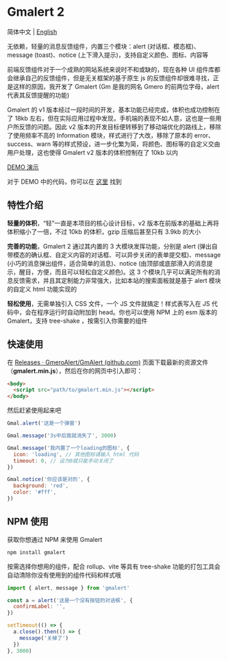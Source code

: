 # Gmalert 2

简体中文 | [English](./README.md)

无依赖，轻量的消息反馈组件，内置三个模块：alert (对话框、模态框)、message (toast)、notice (上下滑入提示)，支持自定义颜色、图标、内容等

前端反馈组件对于一个成熟的网站系统来说时不和或缺的，现在各种 UI 组件库都会继承自己的反馈组件，但是无关框架的基于原生 js 的反馈组件却很难寻找，正是这样的原因，我开发了 Gmalert (Gm 是我的网名 Gmero 的前两位字母，alert 代表其反馈提醒的功能)

Gmalert 的 v1 版本经过一段时间的开发，基本功能已经完成，体积也成功控制在了 18kb 左右，但在实际应用过程中发现，手机端的表现不如人意，这也是一些用户所反馈的问题。因此 v2 版本的开发目标便转移到了移动端优化的路线上，移除了使用频率不高的 Information 模块，样式进行了大改，移除了原本的 error、success、warn 等的样式预设，进一步化繁为简，将颜色、图标等的自定义交由用户处理，这也使得 Gmalert v2 版本的体积控制在了 10kb 以内

[DEMO 演示](https://gmeroalert.github.io/GmAlert)

对于 DEMO 中的代码，你可以在 [这里](https://github.com/GmeroAlert/GmAlert/tree/main/src/demo) 找到

## 特性介绍

**轻量的体积**，“轻”一直是本项目的核心设计目标，v2 版本在前版本的基础上再将体积缩小了一倍，不过 10kb 的体积，gzip 压缩后甚至只有 3.9kb 的大小

**完善的功能**，Gmalert 2 通过其内置的 3 大模块发挥功能，分别是 alert (弹出自带模态的确认框、自定义内容的对话框、可以异步关闭的表单提交框)、message (小巧的消息弹出组件，适合简单的消息)、notice (由顶部或底部滑入的消息提示，醒目，方便，而且可以轻松自定义颜色)。这 3 个模块几乎可以满足所有的消息反馈需求，并且其定制能力非常强大，比如本站的搜索面板就是基于 alert 模块的自定义 html 功能实现的

**轻松使用**，无需单独引入 CSS 文件，一个 JS 文件就搞定！样式表写入在 JS 代码中，会在程序运行时自动附加到 head。你也可以使用 NPM 上的 esm 版本的 Gmalert，支持 tree-shake ，按需引入你需要的组件

## 快速使用

在 [Releases · GmeroAlert/GmAlert (github.com)](https://github.com/GmeroAlert/GmAlert/releases) 页面下载最新的资源文件（**gmalert.min.js**），然后在你的网页中引入即可：

```html
<body>
  <script src="path/to/gmalert.min.js"></script>
</body>
```

然后赶紧使用起来吧

```javascript
Gmal.alert('这是一个弹窗')

Gmal.message('3s中后我就消失了', 3000)

Gmal.message('我内置了一个loading的图标', {
  icon: 'loading', // 其他图标请输入 html 代码
  timeout: 0, // 设为0就只能手动关闭了
})

Gmal.notice('你应该是对的', {
  background: 'red',
  color: '#fff',
})
```

## NPM 使用

获取你想通过 NPM 来使用 Gmalert

```bash
npm install gmalert
```

按需选择你想用的组件，配合 rollup、vite 等具有 tree-shake 功能的打包工具会自动清除你没有使用到的组件代码和样式哦

```js
import { alert, message } from 'gmalert'

const a = alert('这是一个没有按钮的对话框', {
  confirmLabel: '',
})

setTimeout(() => {
  a.close().then(() => {
    message('关掉了')
  })
}, 3000)
```
